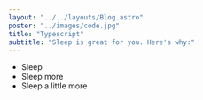 ```yaml
---
layout: "../../layouts/Blog.astro"
poster: "../images/code.jpg"
title: "Typescript"
subtitle: "Sleep is great for you. Here's why:"
---
```


- Sleep
- Sleep more
- Sleep a little more